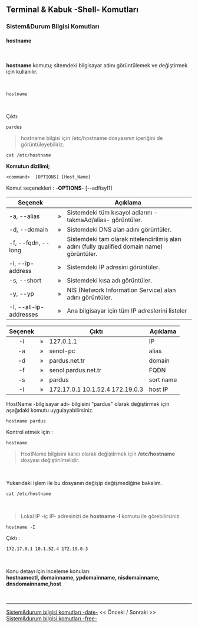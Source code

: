 ## **Terminal & Kabuk -Shell- Komutları**

### Sistem&Durum Bilgisi Komutları 

#### **hostname** 


</br>

**hostname** komutu; sitemdeki bilgisayar adını görüntülemek ve değiştirmek için kullanılır.

</br>



``` {.sh}
hostname
```

<br>

Çıktı:

``` {echo}
pardus
```

>hostname bilgisi için /etc/hostname dosyasının içeriğini de görüntüleyebiliriz.

``` {.sh}
cat /etc/hostname
```


**Komutun dizilimi;**

```
<command>  [OPTIONS] [Host_Name]
```

Komut seçenekleri : -**OPTIONS**- [--adfisyI1]

| Seçenek | | Açıklama |
|--|:--:|--|
| -a, --alias | » | Sistemdeki tüm kısayol adlarını -takmaAd/alias- görüntüler. |
| -d, --domain | » | Sistemdeki DNS alan adını görüntüler. |
| -f, --fqdn, --long| » | Sistemdeki tam olarak nitelendirilmiş alan adını (fully qualified domain name) görüntüler. |
| -i, --ip-address |»| Sistemdeki IP adresini görüntüler. |
| -s, --short |» | Sistemdeki kısa adı görüntüler. |
| -y, --yp |» | NIS (Network Information Service) alan adını görüntüler. |
| -I, --all-ip-addresses |» | Ana bilgisayar için tüm IP adreslerini listeler |

| Seçenek | | Çıktı | Açıklama |
|:--:|:--:|--|--|
| -i | » |  127.0.1.1 | IP |
| -a | » |  senol-pc | alias |
| -d | » |  pardus.net.tr | domain  |
| -f | » |  senol.pardus.net.tr | FQDN  |
| -s | » |  pardus |  sort name |
| -I | » | 172.17.0.1 10.1.52.4 172.19.0.3 | host IP |

HostName -bilgisayar adı- bilgisini "pardus" olarak değiştirmek için aşağıdaki komutu uygulayabilirsiniz.

 ``` {.sh}
hostname pardus
```

Kontrol etmek için :


 ``` {.sh}
hostname
```

>HostName bilgisini kalıcı olarak değiştirmek için **/etc/hostname** dosyası değiştirilmelidir.

</br>

Yukarıdaki işlem ile bu dosyanın değişip değişmediğine bakalım.

``` {.sh}
cat /etc/hostname
```


</br>

>Lokal IP -iç IP- adresinizi de **hostname -I** komutu ile görebilirsiniz.

 ``` {.sh}
hostname -I
```
Çıktı :

 ``` {echo}
172.17.0.1 10.1.52.4 172.19.0.3
```

</br>

Konu detayı için inceleme konuları:</br>
**hostnamectl, domainname, ypdomainname, nisdomainname, dnsdomainname,host**


</br>

---

 [Sistem&durum bilgisi komutları -date-](./tr_komutlar-sistem-durum-bilgisi-komutlari-date-.md) << Önceki / Sonraki >> [Sistem&durum bilgisi komutları -free-](./tr_komutlar-sistem-komutlari-free-.md)

